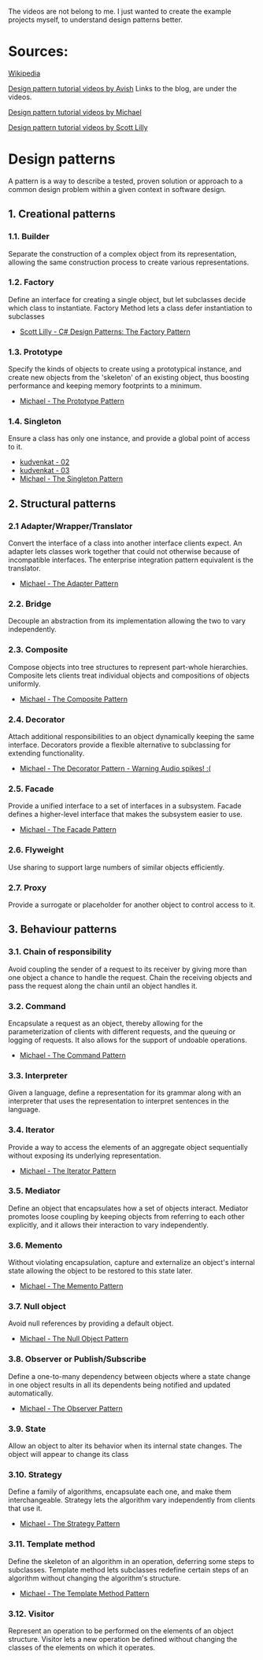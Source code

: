 The videos are not belong to me. 
I just wanted to create the example projects myself, to understand design patterns better.
# Sources:
[Wikipedia](https://en.wikipedia.org/wiki/Software_design_pattern)

[Design pattern tutorial videos by Avish](https://www.youtube.com/playlist?list=PL6n9fhu94yhUbctIoxoVTrklN3LMwTCmd) Links to the blog, are under the videos.

[Design pattern tutorial videos by Michael](https://www.youtube.com/playlist?list=PL8C53D99ABAD3F4C8)

[Design pattern tutorial videos by Scott Lilly](https://www.youtube.com/playlist?list=PL3SyMdYUavDjBplxSmo2uC5sA9_r1nRyT)

# Design patterns
A pattern is a way to describe a tested, proven solution or approach to a common design problem within a given context in software design.
## 1. Creational patterns
### 1.1. Builder
Separate the construction of a complex object from its representation, allowing the same construction process to create various representations.
### 1.2. Factory
Define an interface for creating a single object, but let subclasses decide which class to instantiate. Factory Method lets a class defer instantiation to subclasses 
 - [Scott Lilly - C# Design Patterns: The Factory Pattern](https://youtu.be/Y5X4odRW00M)
### 1.3. Prototype
Specify the kinds of objects to create using a prototypical instance, and create new objects from the 'skeleton' of an existing object, thus boosting performance and keeping memory footprints to a minimum.
 - [Michael - The Prototype Pattern](https://youtu.be/jFquZRf5jIo)
### 1.4. Singleton
Ensure a class has only one instance, and provide a global point of access to it.
 - [kudvenkat - 02](https://youtu.be/YGGg9ecy0K4)
 - [kudvenkat - 03](https://youtu.be/LypTOnfkfvA)
 - [Michael - The Singleton Pattern](https://youtu.be/xgkbirZrwAs)
## 2. Structural patterns
### 2.1 Adapter/Wrapper/Translator
Convert the interface of a class into another interface clients expect. An adapter lets classes work together that could not otherwise because of incompatible interfaces. The enterprise integration pattern equivalent is the translator.
 - [Michael - The Adapter Pattern](https://youtu.be/TriX8OiEhOU)
### 2.2. Bridge
Decouple an abstraction from its implementation allowing the two to vary independently.	
### 2.3. Composite
Compose objects into tree structures to represent part-whole hierarchies. Composite lets clients treat individual objects and compositions of objects uniformly.
 - [Michael - The Composite Pattern](https://youtu.be/mbNe9ioINHU)
### 2.4. Decorator
Attach additional responsibilities to an object dynamically keeping the same interface. Decorators provide a flexible alternative to subclassing for extending functionality.
 - [Michael - The Decorator Pattern - Warning Audio spikes! :(](https://youtu.be/nk9Z1vwO3RI)
### 2.5. Facade
Provide a unified interface to a set of interfaces in a subsystem. Facade defines a higher-level interface that makes the subsystem easier to use.
 - [Michael - The Facade Pattern](https://youtu.be/WLjvNpP6yeQ)
### 2.6. Flyweight
Use sharing to support large numbers of similar objects efficiently.
### 2.7. Proxy
Provide a surrogate or placeholder for another object to control access to it.
## 3. Behaviour patterns
### 3.1. Chain of responsibility
Avoid coupling the sender of a request to its receiver by giving more than one object a chance to handle the request. Chain the receiving objects and pass the request along the chain until an object handles it.
### 3.2. Command
Encapsulate a request as an object, thereby allowing for the parameterization of clients with different requests, and the queuing or logging of requests. It also allows for the support of undoable operations.
 - [Michael - The Command Pattern](https://youtu.be/_3DHEIHxuMM)
### 3.3. Interpreter
Given a language, define a representation for its grammar along with an interpreter that uses the representation to interpret sentences in the language.
### 3.4. Iterator
Provide a way to access the elements of an aggregate object sequentially without exposing its underlying representation.
 - [Michael - The Iterator Pattern](https://youtu.be/Ns_BPBnPHIU)
### 3.5. Mediator
Define an object that encapsulates how a set of objects interact. Mediator promotes loose coupling by keeping objects from referring to each other explicitly, and it allows their interaction to vary independently.
### 3.6. Memento
Without violating encapsulation, capture and externalize an object's internal state allowing the object to be restored to this state later.
 - [Michael - The Memento Pattern](https://youtu.be/OfD9QBZ0Qfc)
### 3.7. Null object
Avoid null references by providing a default object.
 - [Michael - The Null Object Pattern](https://youtu.be/RKjpD227tCo)
### 3.8. Observer or Publish/Subscribe
Define a one-to-many dependency between objects where a state change in one object results in all its dependents being notified and updated automatically.
 - [Michael - The Observer Pattern](https://youtu.be/9eoY5fBN12Q)
### 3.9. State
Allow an object to alter its behavior when its internal state changes. The object will appear to change its class
### 3.10. Strategy
Define a family of algorithms, encapsulate each one, and make them interchangeable. Strategy lets the algorithm vary independently from clients that use it.
 - [Michael - The Strategy Pattern](https://youtu.be/94t2ayF1l3o)
### 3.11. Template method
Define the skeleton of an algorithm in an operation, deferring some steps to subclasses. Template method lets subclasses redefine certain steps of an algorithm without changing the algorithm's structure.
 - [Michael - The Template Method Pattern](https://youtu.be/zeRSYj-bVqo)
### 3.12. Visitor
Represent an operation to be performed on the elements of an object structure. Visitor lets a new operation be defined without changing the classes of the elements on which it operates.

